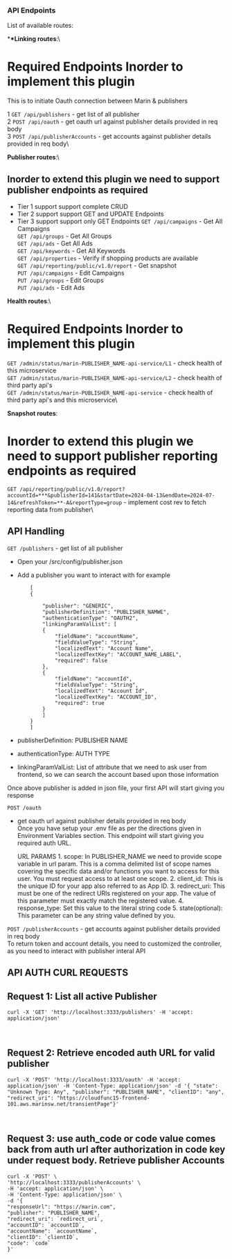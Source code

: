 ### API Endpoints

List of available routes:

\***\*Linking routes**:\

# Required Endpoints Inorder to implement this plugin

This is to initiate Oauth connection between Marin & publishers

1 `GET /api/publishers` - get list of all publisher\
2 `POST /api/oauth` - get oauth url against publisher details provided in req body\
3 `POST /api/publisherAccounts` - get accounts against publisher details provided in req body\

**Publisher routes**:\

## Inorder to extend this plugin we need to support publisher endpoints as required

- Tier 1 support support complete CRUD
- Tier 2 support support GET and UPDATE Endpoints
- Tier 3 support support only GET Endpoints
  `GET /api/campaigns` - Get All Campaigns\
  `GET /api/groups` - Get All Groups\
  `GET /api/ads` - Get All Ads\
  `GET /api/keywords` - Get All Keywords\
  `GET /api/properties` - Verify if shopping products are available\
  `GET /api/reporting/public/v1.0/report` - Get snapshot\
  `PUT /api/campaigns` - Edit Campaigns\
  `PUT /api/groups` - Edit Groups\
  `PUT /api/ads` - Edit Ads

**Health routes**:\

# Required Endpoints Inorder to implement this plugin

`GET /admin/status/marin-PUBLISHER_NAME-api-service/L1` - check health of this microservice\
`GET /admin/status/marin-PUBLISHER_NAME-api-service/L2` - check health of third party api's\
`GET /admin/status/marin-PUBLISHER_NAME-api-service` - check health of third party api's and this microservice\

**Snapshot routes**:

# Inorder to extend this plugin we need to support publisher reporting endpoints as required

`GET /api/reporting/public/v1.0/report?accountId=***&publisherId=141&startDate=2024-04-13&endDate=2024-07-14&refreshToken=**-A&reportType=group` - implement cost rev to fetch reporting data from publisher\

## API Handling

`GET /publishers` - get list of all publisher

- Open your /src/config/publisher.json
- Add a publisher you want to interact with for example

  ```
      [
      {

          "publisher": "GENERIC",
          "publisherDefinition": "PUBLISHER_NAMWE",
          "authenticationType": "OAUTH2",
          "linkingParamValList": [
          {
              "fieldName": "accountName",
              "fieldValueType": "String",
              "localizedText": "Account Name",
              "localizedTextKey": "ACCOUNT_NAME_LABEL",
              "required": false
          },
          {
              "fieldName": "accountId",
              "fieldValueType": "String",
              "localizedText": "Account Id",
              "localizedTextKey": "ACCOUNT_ID",
              "required": true
          }
          ]
      }
      ]
  ```

- publisherDefinition: PUBLISHER NAME
- authenticationType: AUTH TYPE
- linkingParamValList: List of attribute that we need to ask user from frontend, so we can search the account based upon those information

Once above publisher is added in json file, your first API will start giving you response

`POST /oauth`

- get oauth url against publisher details provided in req body\
   Once you have setup your .env file as per the directions given in Environment Variables section. This endpoint will start giving you required auth URL.

  URL PARAMS 1. scope: In PUBLISHER_NAME we need to provide scope variable in url param. This is a comma delimited list of scope names covering the specific data and/or functions you want to access for this user. You must request access to at least one scope. 2. client_id: This is the unique ID for your app also referred to as App ID. 3. redirect_uri: This must be one of the redirect URIs registered on your app. The value of this parameter must exactly match the registered value. 4. response_type: Set this value to the literal string code 5. state(optional): This parameter can be any string value defined by you.

`POST /publisherAccounts` - get accounts against publisher details provided in req body\
 To return token and account details, you need to customized the controller, as you need to interact with publisher interal API

## API AUTH CURL REQUESTS

## Request 1: List all active Publisher

    curl -X 'GET' 'http://localhost:3333/publishers' -H 'accept: application/json'

​
​

## Request 2: Retrieve encoded auth URL for valid publisher

    curl -X 'POST' 'http://localhost:3333/oauth' -H 'accept: application/json' -H 'Content-Type: application/json' -d '{ "state": "Unknown Type: Any", "publisher": "PUBLISHER_NAME", "clientID": "any", "redirect_uri": "https://cloudfunc15-frontend-101.aws.marinsw.net/transientPage"}'

​

## Request 3: use auth_code or code value comes back from auth url after authorization in code key under request body. Retrieve publisher Accounts

    curl -X 'POST' \
    'http://localhost:3333/publisherAccounts' \
    -H 'accept: application/json' \
    -H 'Content-Type: application/json' \
    -d '{
    "responseUrl": "https://marin.com",
    "publisher": "PUBLISHER_NAME",
    "redirect_uri": `redirect_uri`,
    "accountID": `accountID`,
    "accountName": `accountName`,
    "clientID": `clientID`,
    "code": `code`
    }'
